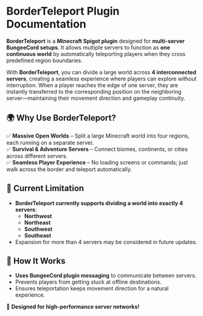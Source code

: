 # BorderTeleport Plugin Documentation

**BorderTeleport** is a **Minecraft Spigot plugin** designed for **multi-server BungeeCord setups**. It allows multiple servers to function as **one continuous world** by automatically teleporting players when they cross predefined region boundaries.

With **BorderTeleport**, you can divide a large world across **4 interconnected servers**, creating a seamless experience where players can explore without interruption. When a player reaches the edge of one server, they are instantly transferred to the corresponding position on the neighboring server—maintaining their movement direction and gameplay continuity.

## 🌍 Why Use BorderTeleport?
✅ **Massive Open Worlds** – Split a large Minecraft world into four regions, each running on a separate server.  
✅ **Survival & Adventure Servers** – Connect biomes, continents, or cities across different servers.  
✅ **Seamless Player Experience** – No loading screens or commands; just walk across the border and teleport automatically.  

## 🛑 Current Limitation
- **BorderTeleport currently supports dividing a world into exactly 4 servers**:
  - **Northwest**
  - **Northeast**
  - **Southwest**
  - **Southeast**
- Expansion for more than 4 servers may be considered in future updates.

## 🔗 How It Works
- **Uses BungeeCord plugin messaging** to communicate between servers.
- Prevents players from getting stuck at offline destinations.
- Ensures teleportation keeps movement direction for a natural experience.

🚀 **Designed for high-performance server networks!**
